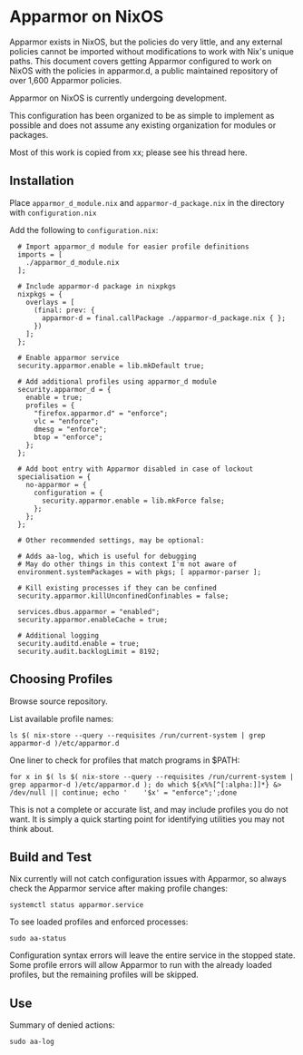 # Apparmor on NixOS

Apparmor exists in NixOS, but the policies do very little, and any external policies cannot be imported without modifications to work with Nix's unique paths. This document covers getting Apparmor configured to work on NixOS with the policies in apparmor.d, a public maintained repository of over 1,600 Apparmor policies.

Apparmor on NixOS is currently undergoing development.

This configuration has been organized to be as simple to implement as possible and does not assume any existing organization for modules or packages.

Most of this work is copied from xx; please see his thread here.

## Installation

Place `apparmor_d_module.nix` and `apparmor-d_package.nix` in the directory with `configuration.nix`

Add the following to `configuration.nix`:

```
  # Import apparmor_d module for easier profile definitions
  imports = [
    ./apparmor_d_module.nix
  ];

  # Include apparmor-d package in nixpkgs
  nixpkgs = {
    overlays = [
      (final: prev: {
        apparmor-d = final.callPackage ./apparmor-d_package.nix { };
      })
    ];
  };

  # Enable apparmor service
  security.apparmor.enable = lib.mkDefault true;

  # Add additional profiles using apparmor_d module
  security.apparmor_d = {
    enable = true;
    profiles = {
      "firefox.apparmor.d" = "enforce";
      vlc = "enforce";
      dmesg = "enforce";
      btop = "enforce";
    };
  };
  
  # Add boot entry with Apparmor disabled in case of lockout
  specialisation = {
    no-apparmor = {
      configuration = {
        security.apparmor.enable = lib.mkForce false;
      };
    };
  };

  # Other recommended settings, may be optional:  

  # Adds aa-log, which is useful for debugging
  # May do other things in this context I'm not aware of
  environment.systemPackages = with pkgs; [ apparmor-parser ];
  
  # Kill existing processes if they can be confined
  security.apparmor.killUnconfinedConfinables = false;

  services.dbus.apparmor = "enabled";
  security.apparmor.enableCache = true;

  # Additional logging
  security.auditd.enable = true;
  security.audit.backlogLimit = 8192;
```

## Choosing Profiles

Browse source repository.

List available profile names:

    ls $( nix-store --query --requisites /run/current-system | grep apparmor-d )/etc/apparmor.d

One liner to check for profiles that match programs in $PATH:

    for x in $( ls $( nix-store --query --requisites /run/current-system | grep apparmor-d )/etc/apparmor.d ); do which ${x%%[^[:alpha:]]*} &> /dev/null || continue; echo '    '$x' = "enforce";';done

This is not a complete or accurate list, and may include profiles you do not want. It is simply a quick starting point for identifying utilities you may not think about.


## Build and Test

Nix currently will not catch configuration issues with Apparmor, so always check the Apparmor service after making profile changes:

    systemctl status apparmor.service

To see loaded profiles and enforced processes:

    sudo aa-status

Configuration syntax errors will leave the entire service in the stopped state. Some profile errors will allow Apparmor to run with the already loaded profiles, but the remaining profiles will be skipped.

## Use

Summary of denied actions:

    sudo aa-log

